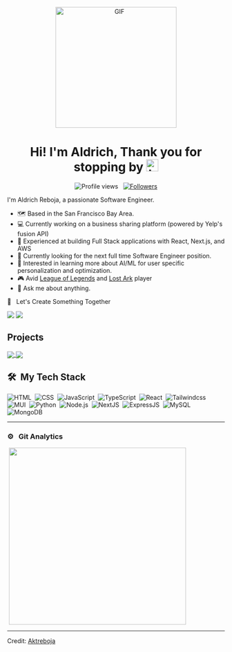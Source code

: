 <p align="center">
<img alt="GIF" src="https://www.icegif.com/wp-content/uploads/2023/12/icegif-96.gif" height="280" />
 <p/>
<h1 align="center"> Hi! I'm Aldrich, Thank you for stopping by <img src="https://user-images.githubusercontent.com/1303154/88677602-1635ba80-d120-11ea-84d8-d263ba5fc3c0.gif" width="28px" alt="hi"></h1>
<p align="center">
  <img src="https://komarev.com/ghpvc/?username=Aktreboja0&color=blue" alt="Profile views" />
  &nbsp;
  <a href="https://github.com/Aktreboja?tab=followers">
    <img src="https://img.shields.io/github/followers/Aktreboja?style=social" alt="Followers" />
  </a>
</p>

I'm Aldrich Reboja, a passionate Software Engineer.


- :world_map: Based in the San Francisco Bay Area.
- :computer: Currently working on a business sharing platform (powered by Yelp's fusion API) 
- :hammer: Experienced at building Full Stack applications with React, Next.js, and AWS
- 🤔 Currently looking for the next full time Software Engineer position.
- 📖 Interested in learning more about AI/ML for user specific personalization and optimization.
- 🎮 Avid [League of Legends](https://www.leagueoflegends.com/en-us/) and [Lost Ark](https://www.playlostark.com/en-us) player
- :speech_balloon: Ask me about anything.

🤝 &nbsp; Let's Create Something Together

[<img src="https://img.shields.io/badge/linkedin-%230077B5.svg?&style=for-the-badge&logo=linkedin&logoColor=white" />](https://www.linkedin.com/in/aktreboja/)
[<img src="https://img.shields.io/badge/Gmail-D14836?style=for-the-badge&logo=gmail&logoColor=white" />](mailto:aktreboja@gmail.com)

## Projects
<div>

  
  <a href="https://github.com/Aktreboja/spotify">
  
  <img align="center" src="https://github-readme-stats.vercel.app/api/pin/?username=Aktreboja&repo=spotify&theme=city_lights" />
  
  </a>  
  
  <a href="https://github.com/Aktreboja/7YearsLater">
  
  <img align="center" src="https://github-readme-stats.vercel.app/api/pin/?username=Aktreboja&repo=7YearsLater&theme=city_lights" />  
  </a>  
</div>

<div>

  ## 🛠️ &nbsp;My Tech Stack

  ![HTML](https://img.shields.io/badge/-HTML-0D1117?style=flat&logo=HTML5)&nbsp;
  ![CSS](https://img.shields.io/badge/-CSS-0D1117?style=flat&logo=CSS3&logoColor=1572B6)&nbsp;
  ![JavaScript](https://img.shields.io/badge/-JavaScript-0D1117?style=flat&logo=javascript)&nbsp;
  ![TypeScript](https://img.shields.io/badge/-TypeScript-0D1117?style=flat&logo=typescript)&nbsp;
  ![React](https://img.shields.io/badge/-React-0D1117?style=flat&logo=react)&nbsp;
  ![Tailwindcss](https://img.shields.io/badge/Tailwind-0D1117?style=flat&logo=tailwindcss)&nbsp;
  ![MUI](https://img.shields.io/badge/MUI-0D1117?style=flat&logo=mui)&nbsp;
  ![Python](https://img.shields.io/badge/-Python-0D1117?style=flat&logo=python)&nbsp;
  ![Node.js](https://img.shields.io/badge/-Node.js-0D1117?style=flat&logo=node.js)&nbsp;
  ![NextJS](https://img.shields.io/badge/Next.js-0D1117?style=flat&logo=nextdotjs)&nbsp;
  ![ExpressJS](https://img.shields.io/badge/Express.js-0D1117?style=flat&logo=express)&nbsp;
  ![MySQL](https://img.shields.io/badge/MySQL-0D1117?style=flat&logo=mysql)&nbsp;
  ![MongoDB](https://img.shields.io/badge/MongoDB-0D1117?style=flat&logo=mongodb&logoColor=green)&nbsp;
</div>


<hr>


### ⚙️ &nbsp; Git Analytics

<p>&nbsp;<img align="center" src="https://github-readme-stats.vercel.app/api/top-langs/?username=Aktreboja&theme=dark&layout=compact" width="410" /></p>



------
Credit: [Aktreboja](https://github.com/Aktreboja)


